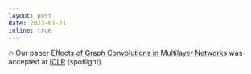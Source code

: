 ```yaml
---
layout: post
date: 2023-01-21
inline: true
---
```


:fire: Our paper [Effects of Graph Convolutions in Multilayer Networks](https://openreview.net/forum?id=P-73JPgRs0R) was accepted at [ICLR](https://iclr.cc/) (spotlight).
